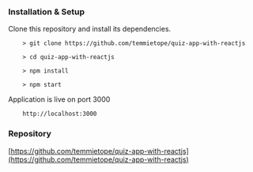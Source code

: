 ### Installation & Setup

  Clone this repository and install its dependencies.

        > git clone https://github.com/temmietope/quiz-app-with-reactjs

        > cd quiz-app-with-reactjs

        > npm install

        > npm start

  Application is live on port 3000

        http://localhost:3000

 
### Repository

[https://github.com/temmietope/quiz-app-with-reactjs](https://github.com/temmietope/quiz-app-with-reactjs)